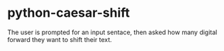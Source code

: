 # python-caesar-shift
The user is prompted for an input sentace, then asked how many digital forward they want to shift their text.
